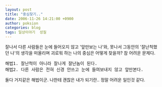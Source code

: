 ```yaml
---
layout: post
title: "중심찾기.."
date: 2006-11-26 14:21:00 +0900
author: poksion
categories: blog
tags: 일상이야기  성질
---
```


잘나서 다른 사람들은 눈에 들어오지 않고 '앞만보는 나'와, 못나서 그동안의 '잘난척했던 나'의 생각을 떠올리며 괴로워 하는 나의 중심은 어떻게 찾을까? 참 어려운 문제다.

<div class="panel">
<pre>
해법1. 잘난척이 아니라 잘나게 잘난놈이 된다.
해법2. 다른 사람은 전혀 신경 안쓰고 눈에 들여보내지 않고 앞만본다.
</pre>
</div>

둘다 거지같은 해법이군. 나한테 괜찮은 내가 되기란.. 정말 어려운 일인것 같다.

